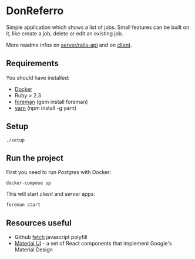 # DonReferro

Simple application which shows a list of jobs. Small features can be built on it, like create a job, delete or edit an existing job.

More readme infos on [server/rails-api](/server/rails-api) and on [client](/client).

## Requirements

You should have installed:

- [Docker]
- Ruby > 2.3
- [foreman] (gem install foreman)
- [yarn] (npm install -g yarn)

[Docker]: https://www.docker.com/community-edition
[foreman]: https://ddollar.github.io/foreman/
[yarn]: https://yarnpkg.com/

## Setup

    ./setup

## Run the project

First you need to run _Postgres_ with Docker:

    docker-compose up

This will start _client_ and _server_ apps:

    foreman start

## Resources useful

- Github [fetch] javascript polyfill
- [Material UI] - a set of React components that implement Google's Material Design

[fetch]: https://github.com/github/fetch
[Material UI]: http://www.material-ui.com/#/
